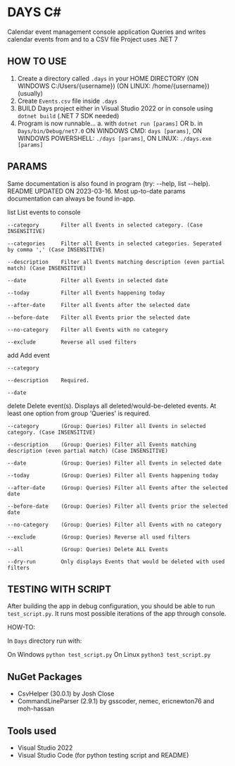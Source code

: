 # DAYS C#

Calendar event management console application
Queries and writes calendar events from and to a CSV file
Project uses .NET 7

## HOW TO USE

1. Create a directory called `.days` in your HOME DIRECTORY (ON WINDOWS C:/Users/{username}) (ON LINUX: /home/{username}) (usually)
2. Create `Events.csv` file inside `.days`
3. BUILD Days project either in Visual Studio 2022 or in console using `dotnet build` (.NET 7 SDK needed)
4. Program is now runnable...
   a. with `dotnet run [params]`
      OR
   b. in `Days/bin/Debug/net7.0` ON WINDOWS CMD: `days [params]`, ON WINDOWS POWERSHELL: `./days [params]`, ON LINUX: `./days.exe [params]`

## PARAMS

Same documentation is also found in program (try: --help, list --help).
README UPDATED ON 2023-03-16. Most up-to-date params documentation can always be found in-app.

  list       List events to console

    --category       Filter all Events in selected category. (Case INSENSITIVE)

    --categories     Filter all Events in selected categories. Seperated by comma ',' (Case INSENSITIVE)

    --description    Filter all Events matching description (even partial match) (Case INSENSITIVE)

    --date           Filter all Events in selected date

    --today          Filter all Events happening today

    --after-date     Filter all Events after the selected date

    --before-date    Filter all Events prior the selected date

    --no-category    Filter all Events with no category

    --exclude        Reverse all used filters

  add        Add event

    --category

    --description    Required.

    --date

  delete     Delete event(s). Displays all deleted/would-be-deleted events. At least one option from group 'Queries' is required.

    --category       (Group: Queries) Filter all Events in selected category. (Case INSENSITIVE)

    --description    (Group: Queries) Filter all Events matching description (even partial match) (Case INSENSITIVE)

    --date           (Group: Queries) Filter all Events in selected date

    --today          (Group: Queries) Filter all Events happening today

    --after-date     (Group: Queries) Filter all Events after the selected date

    --before-date    (Group: Queries) Filter all Events prior the selected date

    --no-category    (Group: Queries) Filter all Events with no category

    --exclude        (Group: Queries) Reverse all used filters

    --all            (Group: Queries) Delete ALL Events

    --dry-run        Only displays Events that would be deleted with used filters

## TESTING WITH SCRIPT

After building the app in debug configuration, you should be able to run `test_script.py`.
It runs most possible iterations of the app through console.

HOW-TO:

In `Days` directory run with:

On Windows `python test_script.py`
On Linux `python3 test_script.py`

## NuGet Packages

- CsvHelper (30.0.1) by Josh Close
- CommandLineParser (2.9.1) by gsscoder, nemec, ericnewton76 and moh-hassan

## Tools used

- Visual Studio 2022
- Visual Studio Code (for python testing script and README)

